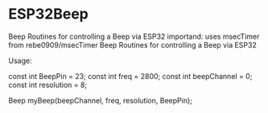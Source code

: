 # ESP32Beep
Beep Routines for controlling a Beep via ESP32
importand: uses msecTimer from rebe0909/msecTimer
Beep Routines for controlling a Beep via ESP32


Usage:

const int BeepPin = 23;
const int freq = 2800; 
const int beepChannel = 0; 
const int resolution = 8;

Beep myBeep(beepChannel, freq, resolution, BeepPin);

